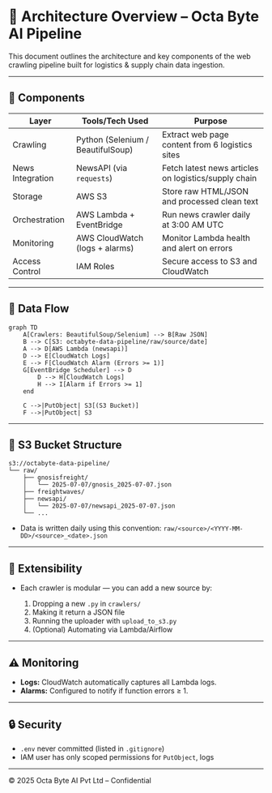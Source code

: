 # 🧠 Architecture Overview – Octa Byte AI Pipeline

This document outlines the architecture and key components of the web crawling pipeline built for logistics & supply chain data ingestion.

---

## 🔧 Components

| Layer             | Tools/Tech Used                                | Purpose                                                             |
|------------------|--------------------------------------------------|---------------------------------------------------------------------|
| Crawling         | Python (Selenium / BeautifulSoup)               | Extract web page content from 6 logistics sites                     |
| News Integration | NewsAPI (via `requests`)                        | Fetch latest news articles on logistics/supply chain                |
| Storage          | AWS S3                                          | Store raw HTML/JSON and processed clean text                        |
| Orchestration    | AWS Lambda + EventBridge                        | Run news crawler daily at 3:00 AM UTC                               |
| Monitoring       | AWS CloudWatch (logs + alarms)                  | Monitor Lambda health and alert on errors                          |
| Access Control   | IAM Roles                                       | Secure access to S3 and CloudWatch                                  |

---

## 📐 Data Flow

```mermaid
graph TD
    A[Crawlers: BeautifulSoup/Selenium] --> B[Raw JSON]
    B --> C[S3: octabyte-data-pipeline/raw/source/date]
    A --> D[AWS Lambda (newsapi)]
    D --> E[CloudWatch Logs]
    E --> F[CloudWatch Alarm (Errors >= 1)]
    G[EventBridge Scheduler] --> D
        D --> H[CloudWatch Logs]
        H --> I[Alarm if Errors >= 1]
    end

    C -->|PutObject| S3[(S3 Bucket)]
    F -->|PutObject| S3
````

---

## 📁 S3 Bucket Structure

```
s3://octabyte-data-pipeline/
└── raw/
    ├── gnosisfreight/
    │   └── 2025-07-07/gnosis_2025-07-07.json
    ├── freightwaves/
    ├── newsapi/
    │   └── 2025-07-07/newsapi_2025-07-07.json
    └── ...
```

* Data is written daily using this convention:
  `raw/<source>/<YYYY-MM-DD>/<source>_<date>.json`

---

## 🧩 Extensibility

* Each crawler is modular — you can add a new source by:

  1. Dropping a new `.py` in `crawlers/`
  2. Making it return a JSON file
  3. Running the uploader with `upload_to_s3.py`
  4. (Optional) Automating via Lambda/Airflow

---

## ⚠️ Monitoring

* **Logs:** CloudWatch automatically captures all Lambda logs.
* **Alarms:** Configured to notify if function errors ≥ 1.

---

## 🔒 Security

* `.env` never committed (listed in `.gitignore`)
* IAM user has only scoped permissions for `PutObject`, logs

---

© 2025 Octa Byte AI Pvt Ltd – Confidential